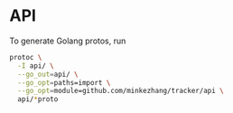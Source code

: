 # API

To generate Golang protos, run

```bash
protoc \
  -I api/ \
  --go_out=api/ \
  --go_opt=paths=import \
  --go_opt=module=github.com/minkezhang/tracker/api \
  api/*proto
```
